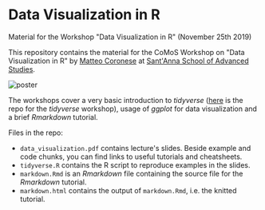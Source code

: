 # Data Visualization in R
Material for the Workshop "Data Visualization in R" (November 25th 2019)

This repository contains the material for the CoMoS Workshop on "Data Visualization in R" by [Matteo Coronese](https://github.com/mcoronese) at [Sant'Anna School of Advanced Studies](https://github.com/CoMoS-SA/workshop_R-tidyverse). 

![poster](https://www.boostlabs.com/wp-content/uploads/2019/09/10-types-of-data-visualization.jpg)

The workshops cover a very basic introduction to *tidyverse* ([here](https://github.com/CoMoS-SA/workshop_R-tidyverse) is the repo for the *tidyverse* workshop), usage of *ggplot* for data visualization and a brief *Rmarkdown* tutorial.  

Files in the repo:
- `data_visualization.pdf` contains lecture's slides. Beside example and code chunks, you can find links to useful tutorials and cheatsheets. 
- `tidyverse.R` contains the R script to reproduce examples in the slides. 
- `markdown.Rmd` is an *Rmarkdown* file containing the source file for the *Rmarkdown* tutorial.  
- `markdown.html` contains the output of `markdown.Rmd`, i.e. the knitted tutorial. 
